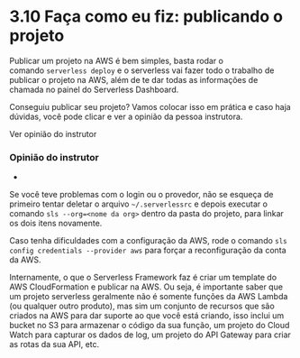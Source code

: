 # 3.10 Faça como eu fiz: publicando o projeto

Publicar um projeto na AWS é bem simples, basta rodar o comando `serverless deploy` e o serverless vai fazer todo o trabalho de publicar o projeto na AWS, além de te dar todas as informações de chamada no painel do Serverless Dashboard.

Conseguiu publicar seu projeto? Vamos colocar isso em prática e caso haja dúvidas, você pode clicar e ver a opinião da pessoa instrutora.

Ver opinião do instrutor

### Opinião do instrutor

- [](https://cursos.alura.com.br/suggestions/new/serverless-node-js-aplicacoes-eficientes-cloud/121339/opinion)

Se você teve problemas com o login ou o provedor, não se esqueça de primeiro tentar deletar o arquivo `~/.serverlessrc` e depois executar o comando `sls --org=<nome da org>` dentro da pasta do projeto, para linkar os dois itens novamente.

Caso tenha dificuldades com a configuração da AWS, rode o comando `sls config credentials --provider aws` para forçar a reconfiguração da conta da AWS.

Internamente, o que o Serverless Framework faz é criar um template do AWS CloudFormation e publicar na AWS. Ou seja, é importante saber que um projeto serverless geralmente não é somente funções da AWS Lambda (ou qualquer outro produto), mas sim um conjunto de recursos que são criados na AWS para dar suporte ao que você está criando, isso inclui um bucket no S3 para armazenar o código da sua função, um projeto do Cloud Watch para capturar os dados de log, um projeto do API Gateway para criar as rotas da sua API, etc.